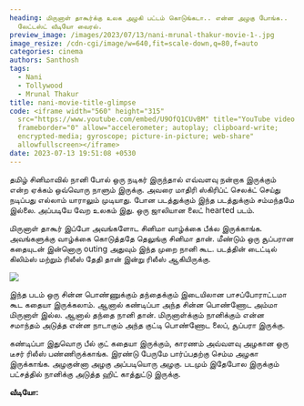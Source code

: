 ```yaml
---
heading: மிருனாள் தாகூர்க்கு உலக அழகி பட்டம் கொடுங்கடா.. என்ன அழகு போங்க..
  லேட்டஸ்ட் வீடியோ வைரல்.
preview_image: /images/2023/07/13/nani-mrunal-thakur-movie-1-.jpg
image_resize: /cdn-cgi/image/w=640,fit=scale-down,q=80,f=auto
categories: cinema
authors: Santhosh
tags:
  - Nani
  - Tollywood
  - Mrunal Thakur
title: nani-movie-title-glimpse
code: <iframe width="560" height="315"
  src="https://www.youtube.com/embed/U9OfQ1CUvBM" title="YouTube video player"
  frameborder="0" allow="accelerometer; autoplay; clipboard-write;
  encrypted-media; gyroscope; picture-in-picture; web-share"
  allowfullscreen></iframe>
date: 2023-07-13 19:51:08 +0530
---
```



தமிழ் சினிமாவில் நானி போல் ஒரு நடிகர் இருந்தால் எவ்வளவு நன்றாக இருக்கும் என்ற ஏக்கம் ஒவ்வொரு நாளும் இருக்கு. அவரை மாதிரி ஸ்கிரிப்ட் செலக்ட் செய்து நடிப்பது எல்லாம் யாராலும் முடியாது. போன படத்துக்கும் இந்த படத்துக்கும் சம்மந்தமே இல்லை. அப்படியே வேற உலகம் இது. ஒரு ஜாலியான லைட் hearted படம்.

மிருனாள் தாகூர் இப்போ அவங்களோட சினிமா வாழ்க்கை பீக்ல இருக்காங்க. அவங்களுக்கு வாழ்க்கை கொடுத்ததே தெலுங்கு சினிமா தான். மீண்டும் ஒரு சூப்பரான கதையுடன் இன்னொரு outing அதுவும் இந்த முறை நானி கூட. படத்தின் டைட்டில் கிலிம்ஸ் மற்றும் ரிலீஸ் தேதி தான் இன்று ரிலீஸ் ஆகியிருக்கு.

![](/images/2023/07/13/nani-mrunal-thakur-movie-2-.jpg)

இந்த படம் ஒரு சின்ன பொண்ணுக்கும் தந்தைக்கும் இடையிலான பாசப்போராட்டமா கூட கதையா இருக்கலாம். ஆனால் கண்டிப்பா அந்த சின்ன பொண்ணோட அம்மா மிருனாள் இல்ல. ஆனால் தந்தை நானி தான். மிருனாள்க்கும் நானிக்கும் என்ன சமாந்தம் அடுத்த என்ன நாடாகும் அந்த குட்டி பொண்ணோட லைப், சூப்பரா இருக்கு.

கண்டிப்பா இதுவொரு பீல் குட் கதையா இருக்கும், காரணம் அவ்வளவு அழகான ஒரு டீசர் ரிலீஸ் பண்ணிருக்காங்க. இரண்டு பேருமே பார்ப்பதற்கு செம்ம அழகா இருக்காங்க. அழகுன்னா அழகு அப்படியொரு அழகு. படமும் இதேபோல இருக்கும் பட்சத்தில் நானிக்கு அடுத்த ஹிட் காத்துட்டு இருக்கு.

**வீடியோ:**